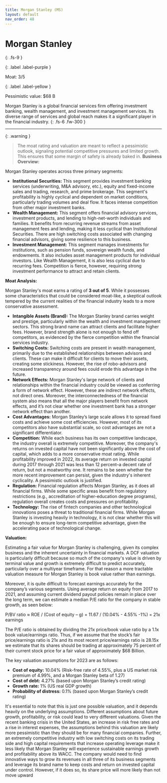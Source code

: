 ```yaml
---
title: Morgan Stanley (MS)
layout: default
nav_order: 48
---
```


# Morgan Stanley
{: .fs-9 }

{: .label .label-purple }

Moat: 3/5

{: .label .label-yellow }

Pessimistic value: $68 B

Morgan Stanley is a global financial services firm offering investment banking, wealth management, and investment management services.  Its diverse range of services and global reach makes it a significant player in the financial industry.
{: .fs-6 .fw-300 }

---

{: .warning } 
>The moat rating and valuation are meant to reflect a pessimistic outlook, signaling potential competitive pressures and limited growth. This ensures that some margin of safety is already baked in.
**Business Overview:**

Morgan Stanley operates across three primary segments:

* **Institutional Securities:** This segment provides investment banking services (underwriting, M&A advisory, etc.), equity and fixed-income sales and trading, research, and prime brokerage.  This segment's profitability is highly cyclical and dependent on market conditions, particularly trading volumes and deal flow.  It faces intense competition from other major investment banks.
* **Wealth Management:** This segment offers financial advisory services, investment products, and lending to high-net-worth individuals and families. It benefits from recurring revenue streams from asset management fees and lending, making it less cyclical than Institutional Securities. There are high switching costs associated with changing financial advisors, giving some resilience to this business.
* **Investment Management:** This segment manages investments for institutions, such as pension funds, sovereign wealth funds, and endowments. It also includes asset management products for individual investors. Like Wealth Management, it is also less cyclical due to recurring fees.  Competition is fierce, however, requiring strong investment performance to attract and retain clients.

**Moat Analysis:**

Morgan Stanley's moat earns a rating of **3 out of 5**. While it possesses some characteristics that could be considered moat-like, a skeptical outlook tempered by the current realities of the financial industry leads to a more conservative assessment.

* **Intangible Assets (Brand):**  The Morgan Stanley brand carries weight and prestige, particularly within the wealth and investment management sectors. This strong brand name can attract clients and facilitate higher fees.  However, brand strength alone is not enough to fend off competitors, as evidenced by the fierce competition within the financial services industry.
* **Switching Costs:**  Switching costs are present in wealth management, primarily due to the established relationships between advisors and clients.  These can make it difficult for clients to move their assets, creating some stickiness. However, the rise of robo-advisors and increased transparency around fees could erode this advantage in the future.
* **Network Effects:** Morgan Stanley's large network of clients and relationships within the financial industry could be viewed as conferring a form of network effect.  However, these are indirect network effects, not direct ones.  Moreover, the interconnectedness of the financial system also means that all the major players benefit from network effects, and it’s not clear whether one investment bank has a stronger network effect than another.
* **Cost Advantages:**  Morgan Stanley’s large scale allows it to spread fixed costs and achieve some cost efficiencies. However, most of its competitors also have substantial scale, so cost advantages are not a significant differentiator. 
* **Competition:** While each business has its own competitive landscape, the industry overall is extremely competitive.  Moreover, the company's returns on invested capital have not been significantly above the cost of capital, which adds to a more conservative moat rating.  While profitability improved in 2022, its average return on invested capital during 2017 through 2021 was less than 12 percent–a decent rate of return, but not a moatworthy one.  It remains to be seen whether the more recent improvement can persist, given the industry's inherent cyclicality.  A pessimistic outlook is justified.
* **Regulation:**  Financial regulation affects Morgan Stanley, as it does all financial firms. While some specific areas benefit from regulatory restrictions (e.g., accreditation of higher-education degree programs), regulation overall creates costs and pressures on profitability.
* **Technology:**  The rise of fintech companies and other technological innovations poses a threat to traditional financial firms.  While Morgan Stanley is investing heavily in technology, it is not clear whether this will be enough to ensure long-term competitive advantage, given the accelerating pace of technological change.

**Valuation:**

Estimating a fair value for Morgan Stanley is challenging, given its complex business and the inherent uncertainty in financial markets.  A DCF valuation is particularly difficult because so much of the company's value is driven by terminal value and growth is extremely difficult to predict accurately, particularly over a multiyear timeframe. For that reason a more tractable valuation measure for Morgan Stanley is book value rather than earnings.

Moreover, it is quite difficult to forecast earnings accurately for the company’s various segments.  Using average return on equity from 2017 to 2021, and assuming current dividend payout policies remain in place over the long term, we can estimate a median P/E ratio for the company in stable growth, as seen below:

P/BV ratio ≈ ROE / (Cost of equity – g)
 = 11.67 / (10.04% - 4.55% -1%) = 21x earnings

The P/E ratio is obtained by dividing the 21x price/book value ratio by a 1.1x book value/earnings ratio. Thus, if we assume that the stock’s fair price/earnings ratio is 21x and its most recent price/earnings ratio is 28.15x we estimate that its shares should be trading at approximately 75 percent of their current stock price for a fair value of approximately \$68 Billion.

The key valuation assumptions for 2023 are as follows:
* **Cost of equity:** 10.04% (Risk-free rate of 4.55%, plus a US market risk premium of 4.99%, and a Morgan Stanley beta of 1.27)
* **Cost of debt:** 4.27% (based upon Morgan Stanley’s credit rating)
* **Growth rate:** 1% (US real GDP growth)
* **Probability of distress:** 0.1% (based upon Morgan Stanley’s credit rating)

It's essential to note that this is just one possible valuation, and it depends heavily on the underlying assumptions.  Different assumptions about future growth, profitability, or risk could lead to very different valuations.  Given the recent banking crisis in the United States, an increase in risk free rates and a rise in interest expenses, the assumptions behind this valuation are likely more pessimistic than they should be for many financial companies. Further, an extremely competitive industry with low switching costs on its trading side and high capital requirements that increase operating leverage make it less likely that Morgan Stanley will experience sustainable earnings growth and profitability above its WACC. The company would need to find innovative ways to grow its revenues in all three of its business segments and leverage its brand name to keep costs and return on invested capital under control.  However, if it does so, its share price will more likely than not move upward
